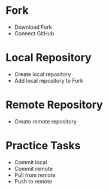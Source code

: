 # Fork
- Download Fork
- Connect GitHub
# Local Repository
- Create local repository
- Add local repository to Fork
# Remote Repository
- Create remote repository

# Practice Tasks
- Commit local
- Commit remote
- Pull from remote
- Push to remote
